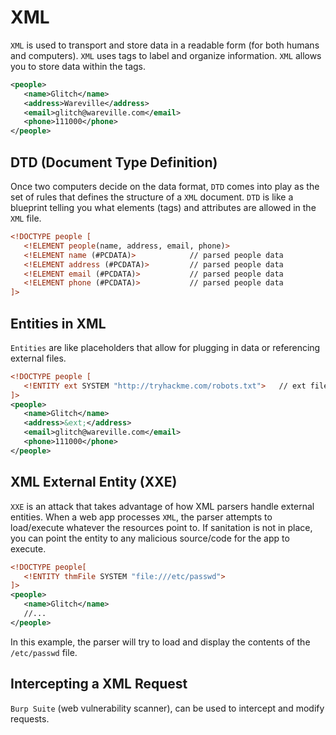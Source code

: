 # XML

`XML` is used to transport and store data in a readable form (for both humans and computers). `XML` uses tags to label and organize information. `XML` allows you to store data within the tags.

```xml
<people>
   <name>Glitch</name>
   <address>Wareville</address>
   <email>glitch@wareville.com</email>
   <phone>111000</phone>
</people>
```

## DTD (Document Type Definition)

Once two computers decide on the data format, `DTD` comes into play as the set of rules that defines the structure of a `XML` document. `DTD` is like a blueprint telling you what elements (tags) and attributes are allowed in the `XML` file.

```xml
<!DOCTYPE people [
   <!ELEMENT people(name, address, email, phone)>
   <!ELEMENT name (#PCDATA)>            // parsed people data
   <!ELEMENT address (#PCDATA)>         // parsed people data
   <!ELEMENT email (#PCDATA)>           // parsed people data
   <!ELEMENT phone (#PCDATA)>           // parsed people data
]>
```

## Entities in XML

`Entities` are like placeholders that allow for plugging in data or referencing external files.

```xml
<!DOCTYPE people [
   <!ENTITY ext SYSTEM "http://tryhackme.com/robots.txt">   // ext file located at url
]>
<people>
   <name>Glitch</name>
   <address>&ext;</address>
   <email>glitch@wareville.com</email>
   <phone>111000</phone>
</people>
```

## XML External Entity (XXE)

`XXE` is an attack that takes advantage of how XML parsers handle external entities. When a web app processes `XML`, the parser attempts to load/execute whatever the resources point to. If sanitation is not in place, you can point the entity to any malicious source/code for the app to execute.

```xml
<!DOCTYPE people[
   <!ENTITY thmFile SYSTEM "file:///etc/passwd">
]>
<people>
   <name>Glitch</name>
   //...
</people>
```

In this example, the parser will try to load and display the contents of the `/etc/passwd` file.

## Intercepting a XML Request

`Burp Suite` (web vulnerability scanner), can be used to intercept and modify requests.
